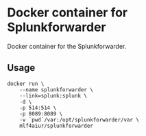 Docker container for Splunkforwarder
====================================

Docker container for the Splunkforwarder.

Usage
-----

    docker run \
        --name splunkforwarder \
        --link=splunk:splunk \
        -d \
        -p 514:514 \
        -p 8089:8089 \
        -v `pwd`/var:/opt/splunkforwarder/var \
        mlf4aiur/splunkforwarder
